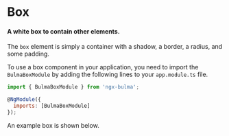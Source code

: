 # Box

#### A white box to contain other elements.

The `box` element is simply a container with a shadow, a border, a radius, and some padding.

To use a box component in your application, you need to import the `BulmaBoxModule` by adding the following lines to your `app.module.ts` file.

```javascript
import { BulmaBoxModule } from 'ngx-bulma';

@NgModule({
  imports: [BulmaBoxModule]
});
```

An example box is shown below.
